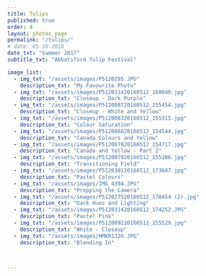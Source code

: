 ```yaml
---
title: Tulips  
published: true
order: 4
layout: photos_page
permalink: "/tulips/"
# date: 05-10-2018
date_txt: "Summer 2017"
subtitle_txt: "Abbotsford Tulip Festival"

image_list:
  - img_txt: "/assets/images/P5120295.JPG"
    description_txt: "My Favourite Photo"
  - img_txt: "/assets/images/P512011420160512_160040.jpg"
    description_txt: "Closeup - Dark Purple"
  - img_txt: "/assets/images/P512008720160512_155454.jpg"
    description_txt: "Closeup - White and Yellow"
  - img_txt: "/assets/images/P512008320160512_155315.jpg"
    description_txt: "Colour Saturation"
  - img_txt: "/assets/images/P512006820160512_154544.jpg"
    description_txt: "Canada Colours and Yellow"
  - img_txt: "/assets/images/P512007020160512_154717.jpg"
    description_txt: "Canada and Yellow - Part 2"
  - img_txt: "/assets/images/P512007820160512_155106.jpg"
    description_txt: "Transitioning Field"
  - img_txt: "/assets/images/P512030120160512_173607.jpg"
    description_txt: "Pastel Colours"
  - img_txt: "/assets/images/IMG_4394.JPG"
    description_txt: "Prepping the Camera"
  - img_txt: "/assets/images/P512027520160512_170454 (2).jpg"
    description_txt: "Dark Hues and Lighting"
  - img_txt: "/assets/images/P512031420160512_174252.JPG"
    description_txt: "Pastel Pink"
  - img_txt: "/assets/images/P512009220160512_155529.jpg"
    description_txt: "White - Closeup"
  - img_txt: "/assets/images/HMKR1326.JPG"
    description_txt: "Blending In"



---
```

